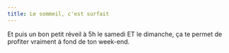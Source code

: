 ```yaml
---
title: Le sommeil, c'est surfait
---
```


Et puis un bon petit réveil à 5h le samedi ET le dimanche, ça te permet de profiter vraiment à fond de ton week-end.
